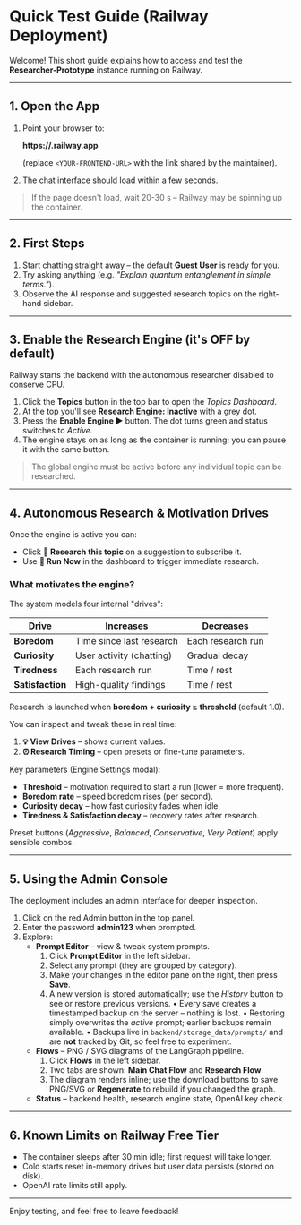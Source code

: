 # Quick Test Guide (Railway Deployment)

Welcome!  This short guide explains how to access and test the **Researcher-Prototype** instance running on Railway.

---

## 1. Open the App

1. Point your browser to:

   **https://<YOUR-FRONTEND-URL>.railway.app**

   (replace `<YOUR-FRONTEND-URL>` with the link shared by the maintainer).

2. The chat interface should load within a few seconds.

> If the page doesn't load, wait 20-30 s – Railway may be spinning up the container.

---

## 2. First Steps

1. Start chatting straight away – the default **Guest User** is ready for you.
2. Try asking anything (e.g. *"Explain quantum entanglement in simple terms."*).
3. Observe the AI response and suggested research topics on the right-hand sidebar.

---

## 3. Enable the Research Engine (it's OFF by default)

Railway starts the backend with the autonomous researcher disabled to conserve CPU.

1. Click the **Topics** button in the top bar to open the *Topics Dashboard*.
2. At the top you'll see **Research Engine: Inactive** with a grey dot.
3. Press the **Enable Engine ▶️** button.  The dot turns green and status switches to *Active*.
4. The engine stays on as long as the container is running; you can pause it with the same button.

> The global engine must be active before any individual topic can be researched.

---

## 4. Autonomous Research & Motivation Drives

Once the engine is active you can:

* Click **🔬 Research this topic** on a suggestion to subscribe it.
* Use **🚀 Run Now** in the dashboard to trigger immediate research.

### What motivates the engine?

The system models four internal "drives":

| Drive | Increases | Decreases |
|-------|-----------|-----------|
| **Boredom**      | Time since last research | Each research run |
| **Curiosity**    | User activity (chatting) | Gradual decay |
| **Tiredness**    | Each research run | Time / rest |
| **Satisfaction** | High-quality findings | Time / rest |

Research is launched when **boredom + curiosity ≥ threshold** (default 1.0).

You can inspect and tweak these in real time:

1. **💡 View Drives** – shows current values.
2. **⏰ Research Timing** – open presets or fine-tune parameters.

Key parameters (Engine Settings modal):

* **Threshold** – motivation required to start a run (lower = more frequent).
* **Boredom rate** – speed boredom rises (per second).
* **Curiosity decay** – how fast curiosity fades when idle.
* **Tiredness & Satisfaction decay** – recovery rates after research.

Preset buttons (*Aggressive*, *Balanced*, *Conservative*, *Very Patient*) apply sensible combos.

---

## 5. Using the Admin Console

The deployment includes an admin interface for deeper inspection.

1. Click on the red Admin button in the top panel.
2. Enter the password **admin123** when prompted.
3. Explore:
   * **Prompt Editor** – view & tweak system prompts.
     1. Click **Prompt Editor** in the left sidebar.
     2. Select any prompt (they are grouped by category).
     3. Make your changes in the editor pane on the right, then press **Save**.
     4. A new version is stored automatically; use the *History* button to see or restore previous versions.
         • Every save creates a timestamped backup on the server – nothing is lost.
         • Restoring simply overwrites the *active* prompt; earlier backups remain available.
         • Backups live in `backend/storage_data/prompts/` and are **not** tracked by Git, so feel free to experiment.
   * **Flows** – PNG / SVG diagrams of the LangGraph pipeline.
     1. Click **Flows** in the left sidebar.
     2. Two tabs are shown: **Main Chat Flow** and **Research Flow**.
     3. The diagram renders inline; use the download buttons to save PNG/SVG or **Regenerate** to rebuild if you changed the graph.
   * **Status** – backend health, research engine state, OpenAI key check.

---

## 6. Known Limits on Railway Free Tier

* The container sleeps after 30 min idle; first request will take longer.
* Cold starts reset in-memory drives but user data persists (stored on disk).
* OpenAI rate limits still apply.

---

Enjoy testing, and feel free to leave feedback! 